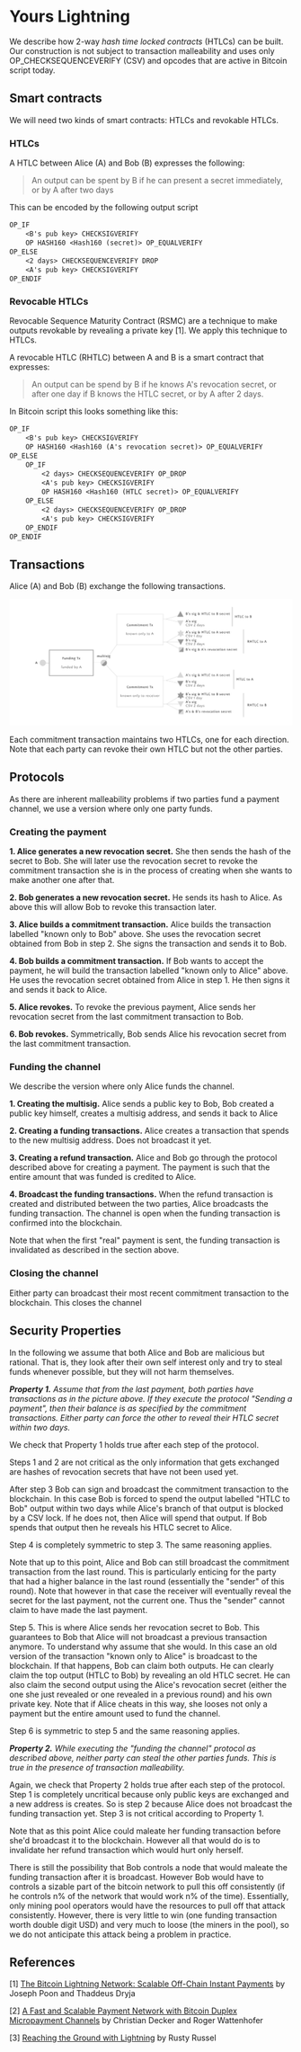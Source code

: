 # Yours Lightning

We describe how 2-way *hash time locked contracts* (HTLCs) can be built. Our construction is not subject to transaction malleability and uses only OP_CHECKSEQUENCEVERIFY (CSV) and opcodes that are active in Bitcoin script today.

## Smart contracts

We will need two kinds of smart contracts: HTLCs and revokable HTLCs.

### HTLCs

A HTLC between Alice (A) and Bob (B) expresses the following:

> An output can be spent by B if he can present a secret immediately, or by A after two days

This can be encoded by the following output script

	OP_IF
		<B's pub key> CHECKSIGVERIFY
		OP HASH160 <Hash160 (secret)> OP_EQUALVERIFY 
	OP_ELSE
		<2 days> CHECKSEQUENCEVERIFY DROP
		<A's pub key> CHECKSIGVERIFY
	OP_ENDIF
	
### Revocable HTLCs

Revocable Sequence Maturity Contract (RSMC) are a technique to make outputs revokable by revealing a private key [1]. We apply this technique to HTLCs. 

A revocable HTLC (RHTLC) between A and B is a smart contract that expresses:

> An output can be spend by B if he knows A's revocation secret, or after one day if B knows the HTLC secret, or by A after 2 days.

In Bitcoin script this looks something like this:

	OP_IF
		<B's pub key> CHECKSIGVERIFY
		OP HASH160 <Hash160 (A's revocation secret)> OP_EQUALVERIFY 
	OP_ELSE
		OP_IF
			<2 days> CHECKSEQUENCEVERIFY OP_DROP
			<A's pub key> CHECKSIGVERIFY
			OP HASH160 <Hash160 (HTLC secret)> OP_EQUALVERIFY 
		OP_ELSE
			<2 days> CHECKSEQUENCEVERIFY OP_DROP
			<A's pub key> CHECKSIGVERIFY
		OP_ENDIF	
	OP_ENDIF

## Transactions

Alice (A) and Bob (B) exchange the following transactions.

![alt text](./img/2-way-rhtlc.png "2-way-rhtlc.png")

Each commitment transaction maintains two HTLCs, one for each direction. Note that each party can revoke their own HTLC but not the other parties.

## Protocols

As there are inherent malleability problems if two parties fund a payment channel, we use a version where only one party funds.

### Creating the payment

**1. Alice generates a new revocation secret.** She then sends the hash of the secret to Bob. She will later use the revocation secret to revoke the commitment transaction she is in the process of creating when she wants to make another one after that.

**2. Bob generates a new revocation secret.** He sends its hash to Alice. As above this will allow Bob to revoke this transaction later.

**3. Alice builds a commitment transaction.** Alice builds the transaction labelled "known only to Bob" above. She uses the revocation secret obtained from Bob in step 2. She signs the transaction and sends it to Bob.

**4. Bob builds a commitment transaction.** If Bob wants to accept the payment, he will build the transaction labelled "known only to Alice" above. He uses the revocation secret obtained from Alice in step 1. He then signs it and sends it back to Alice.

**5. Alice revokes.** To revoke the previous payment, Alice sends her revocation secret from the last commitment transaction to Bob.

**6. Bob revokes.** Symmetrically, Bob sends Alice his revocation secret from the last commitment transaction.

### Funding the channel

We describe the version where only Alice funds the channel.

**1. Creating the multisig.** Alice sends a public key to Bob, Bob created a public key himself, creates a multisig address, and sends it back to Alice

**2. Creating a funding transactions.** Alice creates a transaction that spends to the new multisig address. Does not broadcast it yet.

**3. Creating a refund transaction.** Alice and Bob go through the protocol described above for creating a payment. The payment is such that the entire amount that was funded is credited to Alice. 

**4. Broadcast the funding transactions.** When the refund transaction is created and distributed between the two parties, Alice broadcasts the funding transaction. The channel is open when the funding transaction is confirmed into the blockchain.

Note that when the first "real" payment is sent, the funding transaction is invalidated as described in the section above.

### Closing the channel

Either party can broadcast their most recent commitment transaction to the blockchain. This closes the channel

## Security Properties

In the following we assume that both Alice and Bob are malicious but rational. That is, they look after their own self interest only and try to steal funds whenever possible, but they will not harm themselves.

_**Property 1.** Assume that from the last payment, both parties have transactions as in the picture above. If they execute the protocol "Sending a payment", then their balance is as specified by the commitment transactions. Either party can force the other to reveal their HTLC secret within two days._

We check that Property 1 holds true after each step of the protocol. 

Steps 1 and 2 are not critical as the only information that gets exchanged are hashes of revocation secrets that have not been used yet. 

After step 3 Bob can sign and broadcast the commitment transaction to the blockchain. In this case Bob is forced to spend the output labelled "HTLC to Bob" output within two days while Alice's branch of that output is blocked by a CSV lock. If he does not, then Alice will spend that output. If Bob spends that output then he reveals his HTLC secret to Alice.

Step 4 is completely symmetric to step 3. The same reasoning applies.

Note that up to this point, Alice and Bob can still broadcast the commitment transaction from the last round. This is particularly enticing for the party that had a higher balance in the last round (essentially the "sender" of this round). Note that however in that case the receiver will eventually reveal the secret for the last payment, not the current one. Thus the "sender" cannot claim to have made the last payment.

Step 5. This is where Alice sends her revocation secret to Bob. This guarantees to Bob that Alice will not broadcast a previous transaction anymore. To understand why assume that she would. In this case an old version of the transaction "known only to Alice" is broadcast to the blockchain. If that happens, Bob can claim both outputs. He can clearly claim the top output (HTLC to Bob) by revealing an old HTLC secret. He can also claim the second output using the Alice's revocation secret (either the one she just revealed or one revealed in a previous round) and his own private key. Note that if Alice cheats in this way, she looses not only a payment but the entire amount used to fund the channel.

Step 6 is symmetric to step 5 and the same reasoning applies.


_**Property 2.** While executing the "funding the channel" protocol as described above, neither party can steal the other parties funds. This is true in the presence of transaction malleability._

Again, we check that Property 2 holds true after each step of the protocol. Step 1 is completely uncritical because only public keys are exchanged and a new address is creates. So is step 2 because Alice does not broadcast the funding transaction yet. Step 3 is not critical according to Property 1. 

Note that as this point Alice could maleate her funding transaction before she'd broadcast it to the blockchain. However all that would do is to invalidate her refund transaction which would hurt only herself. 

There is still the possibility that Bob controls a node that would maleate the funding transaction after it is broadcast. However Bob would have to controls a sizable part of the bitcoin network to pull this off consistently (if he controls n% of the network that would work n% of the time). Essentially, only mining pool operators would have the resources to pull off that attack consistently. However, there is very little to win (one funding transaction worth double digit USD) and very much to loose (the miners in the pool), so we do not anticipate this attack being a problem in practice. 


## References 

[1] [The Bitcoin Lightning Network:
Scalable Off-Chain Instant Payments](http://lightning.network/lightning-network-paper.pdf) by Joseph Poon and Thaddeus Dryja

[2] [A Fast and Scalable Payment Network with
Bitcoin Duplex Micropayment Channels](http://diyhpl.us/~bryan/papers2/bitcoin/Fast%20and%20scalable%20payment%20network%20with%20Bitcoin%20duplex%20micropayment%20channels.pdf) by Christian Decker and Roger Wattenhofer

[3] [Reaching the Ground with Lightning](http://diyhpl.us/~bryan/papers2/bitcoin/Fast%20and%20scalable%20payment%20network%20with%20Bitcoin%20duplex%20micropayment%20channels.pdf) by Rusty Russel 